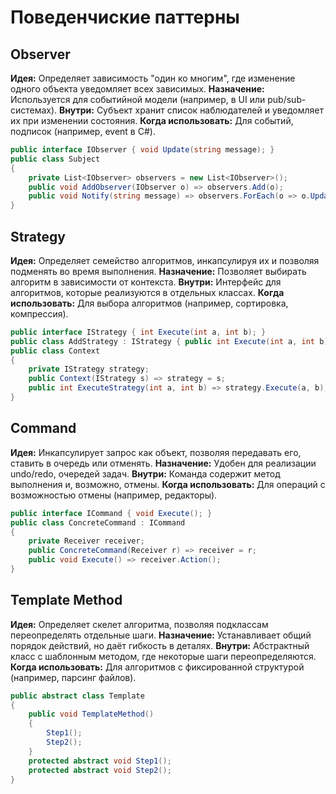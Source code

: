 # Поведенчиские паттерны

## Observer
**Идея:** Определяет зависимость "один ко многим", где изменение одного объекта уведомляет всех зависимых.
**Назначение:** Используется для событийной модели (например, в UI или pub/sub-системах).
**Внутри:** Субъект хранит список наблюдателей и уведомляет их при изменении состояния.
**Когда использовать:** Для событий, подписок (например, event в C#).
```cs
public interface IObserver { void Update(string message); }
public class Subject
{
    private List<IObserver> observers = new List<IObserver>();
    public void AddObserver(IObserver o) => observers.Add(o);
    public void Notify(string message) => observers.ForEach(o => o.Update(message));
}
```

## Strategy
**Идея:** Определяет семейство алгоритмов, инкапсулируя их и позволяя подменять во время выполнения.
**Назначение:** Позволяет выбирать алгоритм в зависимости от контекста.
**Внутри:** Интерфейс для алгоритмов, которые реализуются в отдельных классах.
**Когда использовать:** Для выбора алгоритмов (например, сортировка, компрессия).
```cs
public interface IStrategy { int Execute(int a, int b); }
public class AddStrategy : IStrategy { public int Execute(int a, int b) => a + b; }
public class Context
{
    private IStrategy strategy;
    public Context(IStrategy s) => strategy = s;
    public int ExecuteStrategy(int a, int b) => strategy.Execute(a, b);
}
```

## Command
**Идея:** Инкапсулирует запрос как объект, позволяя передавать его, ставить в очередь или отменять.
**Назначение:** Удобен для реализации undo/redo, очередей задач.
**Внутри:** Команда содержит метод выполнения и, возможно, отмены.
**Когда использовать:** Для операций с возможностью отмены (например, редакторы).
```cs
public interface ICommand { void Execute(); }
public class ConcreteCommand : ICommand
{
    private Receiver receiver;
    public ConcreteCommand(Receiver r) => receiver = r;
    public void Execute() => receiver.Action();
}
```

## Template Method
**Идея:** Определяет скелет алгоритма, позволяя подклассам переопределять отдельные шаги.
**Назначение:** Устанавливает общий порядок действий, но даёт гибкость в деталях.
**Внутри:** Абстрактный класс с шаблонным методом, где некоторые шаги переопределяются.
**Когда использовать:** Для алгоритмов с фиксированной структурой (например, парсинг файлов).
```cs
public abstract class Template
{
    public void TemplateMethod()
    {
        Step1();
        Step2();
    }
    protected abstract void Step1();
    protected abstract void Step2();
}
```